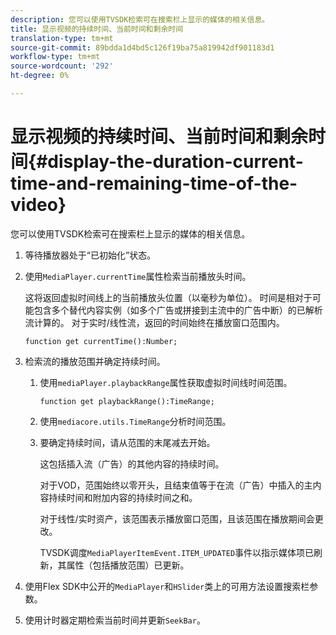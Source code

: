 ```yaml
---
description: 您可以使用TVSDK检索可在搜索栏上显示的媒体的相关信息。
title: 显示视频的持续时间、当前时间和剩余时间
translation-type: tm+mt
source-git-commit: 89bdda1d4bd5c126f19ba75a819942df901183d1
workflow-type: tm+mt
source-wordcount: '292'
ht-degree: 0%

---
```



# 显示视频的持续时间、当前时间和剩余时间{#display-the-duration-current-time-and-remaining-time-of-the-video}

您可以使用TVSDK检索可在搜索栏上显示的媒体的相关信息。

1. 等待播放器处于“已初始化”状态。
1. 使用`MediaPlayer.currentTime`属性检索当前播放头时间。

   这将返回虚拟时间线上的当前播放头位置（以毫秒为单位）。 时间是相对于可能包含多个替代内容实例（如多个广告或拼接到主流中的广告中断）的已解析流计算的。 对于实时/线性流，返回的时间始终在播放窗口范围内。

   ```
   function get currentTime():Number;
   ```

1. 检索流的播放范围并确定持续时间。
   1. 使用`mediaPlayer.playbackRange`属性获取虚拟时间线时间范围。

      ```
      function get playbackRange():TimeRange;
      ```

   1. 使用`mediacore.utils.TimeRange`分析时间范围。
   1. 要确定持续时间，请从范围的末尾减去开始。

      这包括插入流（广告）的其他内容的持续时间。

      对于VOD，范围始终以零开头，且结束值等于在流（广告）中插入的主内容持续时间和附加内容的持续时间之和。

      对于线性/实时资产，该范围表示播放窗口范围，且该范围在播放期间会更改。

      TVSDK调度`MediaPlayerItemEvent.ITEM_UPDATED`事件以指示媒体项已刷新，其属性（包括播放范围）已更新。

1. 使用Flex SDK中公开的`MediaPlayer`和`HSlider`类上的可用方法设置搜索栏参数。

1. 使用计时器定期检索当前时间并更新`SeekBar`。
